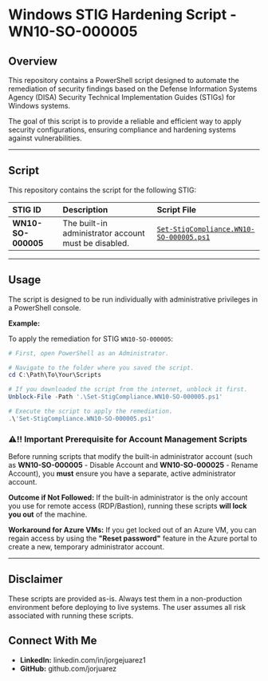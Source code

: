 # Windows STIG Hardening Script - WN10-SO-000005

## Overview
This repository contains a PowerShell script designed to automate the remediation of security findings based on the Defense Information Systems Agency (DISA) Security Technical Implementation Guides (STIGs) for Windows systems.

The goal of this script is to provide a reliable and efficient way to apply security configurations, ensuring compliance and hardening systems against vulnerabilities.

---

## Script
This repository contains the script for the following STIG:

| STIG ID | Description | Script File |
| :--- | :--- | :--- |
| **WN10-SO-000005** | The built-in administrator account must be disabled. | [`Set-StigCompliance.WN10-SO-000005.ps1`](https://github.com/jorjuarez/DISA-STIG-Hardening-with-PowerShell-WN10-SO-000005/blob/main/STIG-ID-WN10-SO-000005.ps1) |

---

## Usage
The script is designed to be run individually with administrative privileges in a PowerShell console.

**Example:**

To apply the remediation for STIG `WN10-SO-000005`:

```powershell
# First, open PowerShell as an Administrator.

# Navigate to the folder where you saved the script.
cd C:\Path\To\Your\Scripts

# If you downloaded the script from the internet, unblock it first.
Unblock-File -Path '.\Set-StigCompliance.WN10-SO-000005.ps1'

# Execute the script to apply the remediation.
.\'Set-StigCompliance.WN10-SO-000005.ps1'
```
### ⚠‼ Important Prerequisite for Account Management Scripts
Before running scripts that modify the built-in administrator account (such as **WN10-SO-000005** - Disable Account and **WN10-SO-000025** - Rename Account), you **must** ensure you have a separate, active administrator account.

**Outcome if Not Followed:** If the built-in administrator is the only account you use for remote access (RDP/Bastion), running these scripts **will lock you out** of the machine.

**Workaround for Azure VMs:** If you get locked out of an Azure VM, you can regain access by using the **"Reset password"** feature in the Azure portal to create a new, temporary administrator account.

---
## Disclaimer
These scripts are provided as-is. Always test them in a non-production environment before deploying to live systems. The user assumes all risk associated with running these scripts.

## Connect With Me
* **LinkedIn:** linkedin.com/in/jorgejuarez1
* **GitHub:** github.com/jorjuarez

